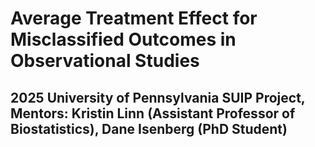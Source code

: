 # Average Treatment Effect for Misclassified Outcomes in Observational Studies

## 2025 University of Pennsylvania SUIP Project, Mentors: Kristin Linn (Assistant Professor of Biostatistics), Dane Isenberg (PhD Student)

